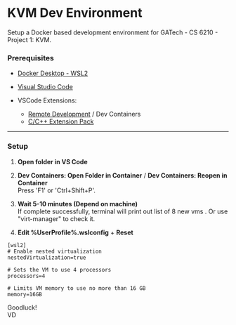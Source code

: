 # KVM Dev Environment

Setup a Docker based development environment for GATech - CS 6210 - Project 1: KVM.  

### Prerequisites
- [Docker Desktop - WSL2](https://www.docker.com/)
- [Visual Studio Code](https://code.visualstudio.com/)  

- VSCode Extensions: 
  - [Remote Development](https://marketplace.visualstudio.com/items?itemName=ms-vscode-remote.vscode-remote-extensionpack) / Dev Containers
  - [C/C++ Extension Pack](https://marketplace.visualstudio.com/items?itemName=ms-vscode.cpptools-extension-pack)

---

### Setup

1. **Open folder in VS Code**  

2. **Dev Containers: Open Folder in Container** / **Dev Containers: Reopen in Container**  
   Press 'F1' or 'Ctrl+Shift+P'.

3. **Wait 5-10 minutes (Depend on machine)**  
   If complete successfully, terminal will print out list of 8 new vms . Or use "virt-manager" to check it.
   
4. **Edit %UserProfile%\.wslconfig** + **Reset**  
```
[wsl2]
# Enable nested virtualization
nestedVirtualization=true

# Sets the VM to use 4 processors
processors=4

# Limits VM memory to use no more than 16 GB
memory=16GB
```

Goodluck!  
VD
